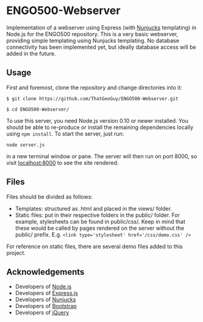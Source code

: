 ENGO500-Webserver
=================

Implementation of a webserver using Express (with [Nunjucks](http://jlongster.github.io/nunjucks/templating.html) templating) in Node.js for the ENGO500 repository. This is a very basic webserver, providing simple templating using Nunjucks templating. No database connectivity has been implemented yet, but ideally database access will be added in the future. 

## Usage

First and foremost, clone the repository and change directories into it:

`$ git clone https://github.com/ThatGeoGuy/ENGO500-Webserver.git`

`$ cd ENGO500-Webserver/`

To use this server, you need Node.js version 0.10 or newer installed. You should be able to re-produce or install the remaining dependencies locally using `npm install`. To start the server, just run: 

`node server.js`

in a new terminal window or pane. The server will then run on port 8000, so visit [localhost:8000](http://localhost:8000/) to see the site rendered. 

## Files

Files should be divided as follows: 

* Templates: structured as <template-name>.html and placed in the views/ folder.
* Static files: put in their respective folders in the public/ folder. For example, stylesheets can be found in public/css/. Keep in mind that these would be called by pages rendered on the server without the public/ prefix. E.g. `<link type='stylesheet' href='/css/demo.css' />` 

For reference on static files, there are several demo files added to this project. 

## Acknowledgements

* Developers of [Node.js](http://nodejs.org/)
* Developers of [Express.js](http://expressjs.com/)
* Developers of [Nunjucks](http://jlongster.github.io/nunjucks/)
* Developers of [Bootstrap](http://getbootstrap.com)
* Developers of [jQuery](http://jquery.com)
